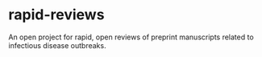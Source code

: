 # rapid-reviews
An open project for rapid, open reviews of preprint manuscripts related to infectious disease outbreaks.

